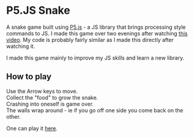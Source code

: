 # P5.JS Snake

A snake game built using [P5.js](https://p5js.org) - a JS library that brings processing style commands to JS. I made this game over two evenings after watching [this video](https://youtu.be/AaGK-fj-BAM). My code is probably fairly similar as I made this directly after watching it.

I made this game mainly to improve my JS skills and learn a new library.

## How to play
Use the Arrow keys to move.  
Collect the "food" to grow the snake.  
Crashing into oneself is game over.  
The walls wrap around - ie if you go off one side you come back on the other.  

One can play it [here](https://static1.natfaulk.com/statics/p5.js-snake/index.html).
